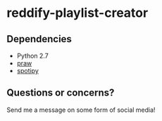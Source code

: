 # reddify-playlist-creator


## Dependencies
* Python 2.7
* [praw](https://praw.readthedocs.io/en/latest/)
* [spotipy](https://spotipy.readthedocs.io/en/latest/)

## Questions or concerns?
Send me a message on some form of social media!
